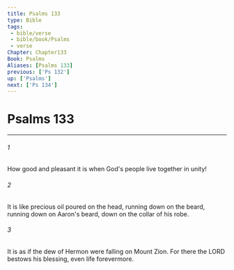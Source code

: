 ```yaml
---
title: Psalms 133
type: Bible
tags:
 - bible/verse
 - bible/book/Psalms
 - verse
Chapter: Chapter133
Book: Psalms
Aliases: [Psalms 133]
previous: ['Ps 132']
up: ['Psalms']
next: ['Ps 134']
---
```

# Psalms 133

***


###### 1 
How good and pleasant it is when God's people live together in unity! 

###### 2 
It is like precious oil poured on the head, running down on the beard, running down on Aaron's beard, down on the collar of his robe. 

###### 3 
It is as if the dew of Hermon were falling on Mount Zion. For there the LORD bestows his blessing, even life forevermore. 
